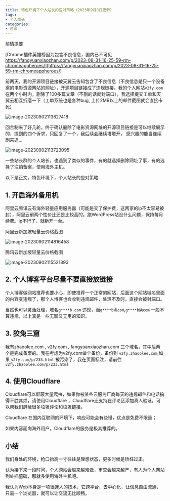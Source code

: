 ```yaml
---
title: 特色环境下个人站长的应对策略（2023年9月8日更新）
tags:
- 个人成长
categories:
- 杂谈
---
```




前情提要

 [Chrome插件英雄榜因为包含不良信息，国内已不可见 https://fangyuanxiaozhan.com/p/2023-08-31-16-25-59-rm-chromeappheroes/](https://fangyuanxiaozhan.com/p/2023-08-31-16-25-59-rm-chromeappheroes/)

前两天，我的开源项目链接被天翼云告知包含了不良信息（不良信息是只一个没备案的电影资源网站的网址），开源项目链接成了违规链接。我的个人网站`v2fy.com`在两个小时内，删除了100多篇文章（不删的话就封端口），我选择提交工单和天翼云相互折磨一下（工单系统也是各种bug, 上传2MB以上的邮件截图就会直接卡死）

![image-20230902113827418](https://cdn.fangyuanxiaozhan.com/assets/1693625907984WBPEjXJN.png)



回合制来了好几轮，终于确认删除了电影资源网址的开源项目链接是可以继续展示的，提到的四个诉求，只回复了一个，我后续会继续塔塔开， 感兴趣的能当连续剧来追...

![image-20230902113723095](https://cdn.fangyuanxiaozhan.com/assets/1693625844095JppAcE2j.png)

一些站长群的个人站长，也遇到了类似的事件，有的就选择删除网址了事，有的选择了注销备案，使用海外主机。



以下是正文，特色环境下，个人站长的应对策略



## 1. 开启海外备用机

阿里云腾讯云有海外轻量应用服务器（可能是交了保护费，这两家的ip不太容易被封），阿里云前两个性价比还是比较高的。跑WordPress站没什么问题，保持每月续费。ip不行了，就新开一台。

阿里云新加坡轻量云价格截图



![image-20230902114816458](https://cdn.fangyuanxiaozhan.com/assets/1693626496983BzrSdrYB.png)

腾讯云新加坡轻量云价格截图

![image-20230902115521893](https://cdn.fangyuanxiaozhan.com/assets/1693626922396tnGbhT8y.png)



## 2. 个人博客平台尽量不要直接放链接

个人博客做网站推荐也要小心，即使推荐一个正常的网站，后面这个网站域名里面的内容变违规了，那个人博客也会收到违规邮件，处理不及时，直接会被封端口。

当然也可以灵活处理，域名`g****b.com` 违规，而`g****b点com`,`g****b碘com` 一般不算违规，以上真是一些无聊又无用的知识。



## 3. 狡兔三窟

我有zhaoolee.com , v2fy.com , fangyuanxiaozhan.com 三个域名，其中后两个是完成备案的。我在考虑为v2fy.com做个备份，备份到 `v2fy.zhaoolee.com`,如果 `v2fy.com/p/233.html` 被污染了，我在页面标注，请前往 `v2fy.zhaoolee.com/p/233.html`



## 4. 使用Cloudflare 

Cloudflare可以屏蔽大量爬虫，如果你被某些云服务厂商每天的违规邮件和电话搞得不胜其烦，请使用Cloudflare ，Cloudflare还支持在评论区添加真人验证，可以帮我们屏蔽很多垃圾评论和垃圾链接。



Cloudflare 在国内互联网的环境下，响应可能会有些慢，优点是免费不限量；



如果内容面向海外用户，Cloudflare的服务是极其推荐的。



## 小结

我们身处的环境，枪口抬高一寸往往是理想状态，更多时候是矫枉过正。

认为接下来一段时间，个人网站会越来越难做，审查会越来越严，有人为个人网站到处插墓碑，那就多使用海外主机吧。

我认为Web本身是一项很迷人的技术，它跨平台，去中心化，让信息自由流通，只需一个浏览器，就可以让交流无比顺畅。
